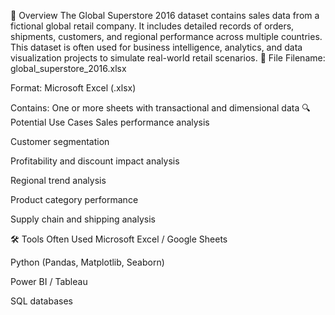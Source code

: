 📄 Overview
The Global Superstore 2016 dataset contains sales data from a fictional global retail company. It includes detailed records of orders, shipments, customers, and regional performance across multiple countries. This dataset is often used for business intelligence, analytics, and data visualization projects to simulate real-world retail scenarios.
📁 File
Filename: global_superstore_2016.xlsx

Format: Microsoft Excel (.xlsx)

Contains: One or more sheets with transactional and dimensional data
🔍 Potential Use Cases
Sales performance analysis

Customer segmentation

Profitability and discount impact analysis

Regional trend analysis

Product category performance

Supply chain and shipping analysis

🛠 Tools Often Used
Microsoft Excel / Google Sheets

Python (Pandas, Matplotlib, Seaborn)

Power BI / Tableau

SQL databases

